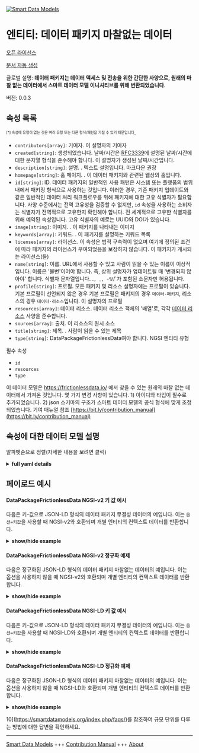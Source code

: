 <!-- 10-Header -->    
[![Smart Data Models](https://smartdatamodels.org/wp-content/uploads/2022/01/SmartDataModels_logo.png "Logo")](https://smartdatamodels.org)    
엔티티: 데이터 패키지 마찰없는 데이터    
=====================<!-- /10-Header -->    
<!-- 15-License -->    
[오픈 라이선스](https://github.com/smart-data-models//dataModel.FrictionlessData/blob/master/DataPackageFrictionlessData/LICENSE.md)    
[문서 자동 생성](https://docs.google.com/presentation/d/e/2PACX-1vTs-Ng5dIAwkg91oTTUdt8ua7woBXhPnwavZ0FxgR8BsAI_Ek3C5q97Nd94HS8KhP-r_quD4H0fgyt3/pub?start=false&loop=false&delayms=3000#slide=id.gb715ace035_0_60)    
<!-- /15-License -->    
<!-- 20-Description -->    
글로벌 설명: **데이터 패키지는 데이터 액세스 및 전송을 위한 간단한 사양으로, 원래의 마찰 없는 데이터에서 스마트 데이터 모델 이니셔티브를 위해 변환되었습니다**.    
버전: 0.0.3    
<!-- /20-Description -->    
<!-- 30-PropertiesList -->    
## 속성 목록    
<sup><sub>[*] 속성에 유형이 없는 것은 여러 유형 또는 다른 형식/패턴을 가질 수 있기 때문입니다</sub></sup>.    
- `contributors[array]`: 기여자. 이 설명자의 기여자  - `created[string]`: 생성되었습니다. 날짜/시간은 [RFC3339](https://tools.ietf.org/html/rfc3339#section-5.6)에 설명된 날짜/시간에 대한 문자열 형식을 준수해야 합니다. 이 설명자가 생성된 날짜/시간입니다.  - `description[string]`: 설명. . 텍스트 설명입니다. 마크다운 권장  - `homepage[string]`: 홈 페이지. . 이 데이터 패키지와 관련된 웹상의 홈입니다.  - `id[string]`: ID. 데이터 패키지의 일반적인 사용 패턴은 시스템 또는 플랫폼의 범위 내에서 패키징 형식으로 사용하는 것입니다. 이러한 경우, 기존 패키지 업데이트와 같은 일반적인 데이터 처리 워크플로우를 위해 패키지에 대한 고유 식별자가 필요합니다. 사양 수준에서는 전역 고유성을 검증할 수 없지만, `id` 속성을 사용하는 소비자는 식별자가 전역적으로 고유한지 확인해야 합니다. 전 세계적으로 고유한 식별자를 위해 예약된 속성입니다. 고유 식별자의 예로는 UUID와 DOI가 있습니다.  - `image[string]`: 이미지. . 이 패키지를 나타내는 이미지  - `keywords[array]`: 키워드. . 이 패키지를 설명하는 키워드 목록  - `licenses[array]`: 라이선스. 이 속성은 법적 구속력이 없으며 여기에 정의된 조건에 따라 패키지의 라이선스가 부여되었음을 보장하지 않습니다. 이 패키지가 게시되는 라이선스(들)  - `name[string]`: 이름. URL에서 사용할 수 있고 사람이 읽을 수 있는 이름이 이상적입니다. 이름은 '불변'이어야 합니다. 즉, 상위 설명자가 업데이트될 때 '변경되지 않아야' 합니다. 식별자 문자열입니다. .`, `_`, `-` 및 `/`가 포함된 소문자만 허용됩니다.  - `profile[string]`: 프로필. 모든 패키지 및 리소스 설명자에는 프로필이 있습니다. 기본 프로필이 선언되지 않은 경우 기본 프로필은 패키지의 경우 `데이터-패키지`, 리소스의 경우 `데이터-리소스`입니다. 이 설명자의 프로필  - `resources[array]`: 데이터 리소스. 데이터 리소스 객체의 '배열'로, 각각 [데이터 리소스](/data-resource/) 사양을 준수합니다.  - `sources[array]`: 출처. 이 리소스의 원시 소스  - `title[string]`: 제목. . 사람이 읽을 수 있는 제목  - `type[string]`: DataPackageFrictionlessData여야 합니다. NGSI 엔티티 유형  <!-- /30-PropertiesList -->    
<!-- 35-RequiredProperties -->    
필수 속성    
- `id`  - `resources`  - `type`  <!-- /35-RequiredProperties -->    
<!-- 40-RequiredProperties -->    
이 데이터 모델은 https://frictionlessdata.io/ 에서 찾을 수 있는 원래의 마찰 없는 데이터에서 가져온 것입니다. 몇 가지 변경 사항이 있습니다. 1) 아이디와 타입이 필수로 추가되었습니다. 2) json 스키마의 구조가 스마트 데이터 모델의 공식 형식에 맞게 조정되었습니다. 기여 매뉴얼 참조 [https://bit.ly/contribution_manual](https://bit.ly/contribution_manual)    
<!-- /40-RequiredProperties -->    
<!-- 50-DataModelHeader -->    
## 속성에 대한 데이터 모델 설명    
알파벳순으로 정렬(자세한 내용을 보려면 클릭)    
<!-- /50-DataModelHeader -->    
<!-- 60-ModelYaml -->    
<details><summary><strong>full yaml details</strong></summary>      
```yaml    
DataPackageFrictionlessData:      
  description: Data Package is a simple specification for data access and delivery.Converted for Smart Data Models initiative from original frictionless data      
  properties:      
    contributors:      
      description: Contributors. The contributors to this descriptor      
      items:      
        type: string      
      type: array      
      x-ngsi:      
        type: Property      
    created:      
      description: "Created. The datetime must conform to the string formats for datetime as described in [RFC3339](https://tools.ietf.org/html/rfc3339#section-5.6). The datetime on which this descriptor was created"      
      type: string      
      x-ngsi:      
        type: Property      
    description:      
      description: Description. . A text description. Markdown is encouraged      
      type: string      
      x-ngsi:      
        type: Property      
    homepage:      
      description: Home Page. . The home on the web that is related to this data package      
      type: string      
      x-ngsi:      
        type: Property      
    id:      
      description: 'ID. A common usage pattern for Data Packages is as a packaging format within the bounds of a system or platform. In these cases, a unique identifier for a package is desired for common data handling workflows, such as updating an existing package. While at the level of the specification, global uniqueness cannot be validated, consumers using the `id` property `MUST` ensure identifiers are globally unique. A property reserved for globally unique identifiers. Examples of identifiers that are unique include UUIDs and DOIs'      
      type: string      
      x-ngsi:      
        type: Property      
    image:      
      description: Image. A image to represent this package      
      type: string      
      x-ngsi:      
        type: Property      
    keywords:      
      description: Keywords. . A list of keywords that describe this package      
      items:      
        type: string      
      type: array      
      x-ngsi:      
        type: Property      
    licenses:      
      description: Licenses. This property is not legally binding and does not guarantee that the package is licensed under the terms defined herein. The license(s) under which this package is published      
      items:      
        description: A license for this descriptor      
        properties:      
          name:      
            description: 'MUST be an Open Definition license identifier, see http://licenses.opendefinition.org/'      
            pattern: ^([-a-zA-Z0-9._])+$      
            type: string      
            x-ngsi:      
              type: Property      
          path:      
            description: 'A fully qualified URL, or a POSIX file path'      
            pattern: ^(?=^[^./~])(^((?!\.{2}).)*$).*$      
            type: string      
            x-ngsi:      
              type: Property      
          title:      
            description: A human-readable title      
            type: string      
            x-ngsi:      
              type: Property      
        type: object      
        x-ngsi:      
          type: Property      
      type: array      
      x-ngsi:      
        type: Property      
    name:      
      description: 'Name. This is ideally a url-usable and human-readable name. Name `SHOULD` be invariant, meaning it `SHOULD NOT` change when its parent descriptor is updated. An identifier string. Lower case characters with `.`, `_`, `-` and `/` are allowed'      
      type: string      
      x-ngsi:      
        type: Property      
    profile:      
      description: 'Profile. Every Package and Resource descriptor has a profile. The default profile, if none is declared, is `data-package` for Package and `data-resource` for Resource. The profile of this descriptor'      
      type: string      
      x-ngsi:      
        type: Property      
    resources:      
      description: 'Data Resources. An `array` of Data Resource objects, each compliant with the [Data Resource](/data-resource/) specification'      
      items:      
        type: string      
      type: array      
      x-ngsi:      
        type: Property      
    sources:      
      description: Sources. The raw sources for this resource      
      items:      
        type: string      
      type: array      
      x-ngsi:      
        type: Property      
    title:      
      description: Title. . A human-readable title      
      type: string      
      x-ngsi:      
        type: Property      
    type:      
      description: It has to be DataPackageFrictionlessData. NGSI entity type      
      enum:      
        - DataPackageFrictionlessData      
      type: string      
      x-ngsi:      
        type: Property      
  required:      
    - id      
    - type      
    - resources      
  type: object      
  x-derived-from: ""      
  x-disclaimer: 'Redistribution and use in source and binary forms, with or without modification, are permitted  provided that the license conditions are met. Copyleft (c) 2022 Contributors to Smart Data Models Program'      
  x-license-url: https://github.com/smart-data-models/dataModel.FrictionlessData/blob/master/DataPackageFrictionlessData/LICENSE.md      
  x-model-schema: https://smart-data-models.github.io/dataModel.FrictionlessData/DataPackageFrictionlessData/schema.json      
  x-model-tags: SDG      
  x-version: 0.0.3      
```    
</details>      
<!-- /60-ModelYaml -->    
<!-- 70-MiddleNotes -->    
<!-- /70-MiddleNotes -->    
<!-- 80-Examples -->    
## 페이로드 예시    
#### DataPackageFrictionlessData NGSI-v2 키 값 예시    
다음은 키-값으로 JSON-LD 형식의 데이터 패키지 무결성 데이터의 예입니다. 이는 `옵션=키값`을 사용할 때 NGSI-v2와 호환되며 개별 엔티티의 컨텍스트 데이터를 반환합니다.    
<details><summary><strong>show/hide example</strong></summary>      
```json  
{  
  "id": "uri:ngsi-ld:datapackage:001",  
  "type": "DataPackageFrictionlessData",  
  "name": "cpi",  
  "title": "Annual Consumer Price Index (CPI)",  
  "description": "Annual Consumer Price Index (CPI) for most countries in the world. Reference year is 2005.",  
  "profile": "tabular-data-package",  
  "licenses": [  
    {  
      "name": "CC-BY-4.0",  
      "title": "Creative Commons Attribution 4.0",  
      "path": "https://creativecommons.org/licenses/by/4.0/"  
    }  
  ],  
  "keywords": [  
    "CPI",  
    "World",  
    "Consumer Price Index",  
    "Annual Data",  
    "The World Bank"  
  ],  
  "version": "2.0.0",  
  "sources": [  
    {  
      "title": "The World Bank",  
      "path": "http://data.worldbank.org/indicator/FP.CPI.TOTL"  
    }  
  ],  
  "resources": [  
    {  
      "path": "data/cpi.csv",  
      "name": "cpi",  
      "profile": "tabular-data-resource",  
      "schema": {  
        "fields": [  
          {  
            "name": "Country Name",  
            "type": "string"  
          },  
          {  
            "name": "Country Code",  
            "type": "string"  
          },  
          {  
            "name": "Year",  
            "type": "year"  
          },  
          {  
            "name": "CPI",  
            "description": "CPI (where 2005=100)",  
            "type": "number"  
          }  
        ]  
      }  
    }  
  ]  
}  
```  
</details>    
#### DataPackageFrictionlessData NGSI-v2 정규화 예제    
다음은 정규화된 JSON-LD 형식의 데이터 패키지 마찰없는 데이터의 예입니다. 이는 옵션을 사용하지 않을 때 NGSI-v2와 호환되며 개별 엔티티의 컨텍스트 데이터를 반환합니다.    
<details><summary><strong>show/hide example</strong></summary>      
```json  
{  
  "id": "uri:ngsi-ld:datapackage:001",  
  "type": "DataPackageFrictionlessData",  
  "name": {  
    "type": "Text",  
    "value": "cpi"  
  },  
  "title": {  
    "type": "Text",  
    "value": "Annual Consumer Price Index (CPI)"  
  },  
  "description": {  
    "type": "Text",  
    "value": "Annual Consumer Price Index (CPI) for most countries in the world. Reference year is 2005."  
  },  
  "profile": {  
    "type": "Text",  
    "value": "tabular-data-package"  
  },  
  "licenses": {  
    "type": "StructuredValue",  
    "value": [  
      {  
        "name": "CC-BY-4.0",  
        "title": "Creative Commons Attribution 4.0",  
        "path": "https://creativecommons.org/licenses/by/4.0/"  
      }  
    ]  
  },  
  "keywords": {  
    "type": "StructuredValue",  
    "value": [  
      "CPI",  
      "World",  
      "Consumer Price Index",  
      "Annual Data",  
      "The World Bank"  
    ]  
  },  
  "version": {  
    "type": "Text",  
    "value": "2.0.0"  
  },  
  "sources": {  
    "type": "StructuredValue",  
    "value": [  
      {  
        "title": "The World Bank",  
        "path": "http://data.worldbank.org/indicator/FP.CPI.TOTL"  
      }  
    ]  
  },  
  "resources": {  
    "type": "StructuredValue",  
    "value": [  
      {  
        "path": "data/cpi.csv",  
        "name": "cpi",  
        "profile": "tabular-data-resource",  
        "schema": {  
          "fields": [  
            {  
              "name": "Country Name",  
              "type": "string"  
            },  
            {  
              "name": "Country Code",  
              "type": "string"  
            },  
            {  
              "name": "Year",  
              "type": "year"  
            },  
            {  
              "name": "CPI",  
              "description": "CPI (where 2005=100)",  
              "type": "number"  
            }  
          ]  
        }  
      }  
    ]  
  }  
}  
```  
</details>    
#### DataPackageFrictionlessData NGSI-LD 키 값 예시    
다음은 키-값으로 JSON-LD 형식의 데이터 패키지 무결성 데이터의 예입니다. 이는 `옵션=키값`을 사용할 때 NGSI-LD와 호환되며 개별 엔티티의 컨텍스트 데이터를 반환합니다.    
<details><summary><strong>show/hide example</strong></summary>      
```json  
{  
  "id": "uri:ngsi-ld:datapackage:001",  
  "type": "DataPackageFrictionlessData",  
  "description": "Annual Consumer Price Index (CPI) for most countries in the world. Reference year is 2005.",  
  "keywords": [  
    "CPI",  
    "World",  
    "Consumer Price Index",  
    "Annual Data",  
    "The World Bank"  
  ],  
  "licenses": [  
    {  
      "name": "CC-BY-4.0",  
      "title": "Creative Commons Attribution 4.0",  
      "path": "https://creativecommons.org/licenses/by/4.0/"  
    }  
  ],  
  "name": "cpi",  
  "profile": "tabular-data-package",  
  "resources": [  
    {  
      "path": "data/cpi.csv",  
      "name": "cpi",  
      "profile": "tabular-data-resource",  
      "schema": {  
        "fields": [  
          {  
            "name": "Country Name",  
            "type": "string"  
          },  
          {  
            "name": "Country Code",  
            "type": "string"  
          },  
          {  
            "name": "Year",  
            "type": "year"  
          },  
          {  
            "name": "CPI",  
            "description": "CPI (where 2005=100)",  
            "type": "number"  
          }  
        ]  
      }  
    }  
  ],  
  "sources": [  
    {  
      "title": "The World Bank",  
      "path": "http://data.worldbank.org/indicator/FP.CPI.TOTL"  
    }  
  ],  
  "title": "Annual Consumer Price Index (CPI)",  
  "version": "2.0.0",  
  "@context": [  
    "https://raw.githubusercontent.com/smart-data-models/dataModel.FrictionlessData/master/context.jsonld"  
  ]  
}  
```  
</details>    
#### DataPackageFrictionlessData NGSI-LD 정규화 예제    
다음은 정규화된 JSON-LD 형식의 데이터 패키지 마찰없는 데이터의 예입니다. 이는 옵션을 사용하지 않을 때 NGSI-LD와 호환되며 개별 엔티티의 컨텍스트 데이터를 반환합니다.    
<details><summary><strong>show/hide example</strong></summary>      
```json  
{  
    "id": "uri:ngsi-ld:datapackage:001",  
    "type": "DataPackageFrictionlessData",  
    "description": {  
        "type": "Property",  
        "value": "Annual Consumer Price Index (CPI) for most countries in the world. Reference year is 2005."  
    },  
    "keywords": {  
        "type": "Property",  
        "value": [  
            "CPI",  
            "World",  
            "Consumer Price Index",  
            "Annual Data",  
            "The World Bank"  
        ]  
    },  
    "licenses": {  
        "type": "Property",  
        "value": [  
            {  
                "name": "CC-BY-4.0",  
                "title": "Creative Commons Attribution 4.0",  
                "path": "https://creativecommons.org/licenses/by/4.0/"  
            }  
        ]  
    },  
    "name": {  
        "type": "Property",  
        "value": "cpi"  
    },  
    "profile": {  
        "type": "Property",  
        "value": "tabular-data-package"  
    },  
    "resources": {  
        "type": "Property",  
        "value": [  
            {  
                "path": "data/cpi.csv",  
                "name": "cpi",  
                "profile": "tabular-data-resource",  
                "schema": {  
                    "fields": [  
                        {  
                            "name": "Country Name",  
                            "type": "string"  
                        },  
                        {  
                            "name": "Country Code",  
                            "type": "string"  
                        },  
                        {  
                            "name": "Year",  
                            "type": "year"  
                        },  
                        {  
                            "name": "CPI",  
                            "description": "CPI (where 2005=100)",  
                            "type": "number"  
                        }  
                    ]  
                }  
            }  
        ]  
    },  
    "sources": {  
        "type": "Property",  
        "value": [  
            {  
                "title": "The World Bank",  
                "path": "http://data.worldbank.org/indicator/FP.CPI.TOTL"  
            }  
        ]  
    },  
    "title": {  
        "type": "Property",  
        "value": "Annual Consumer Price Index (CPI)"  
    },  
    "version": {  
        "type": "Property",  
        "value": "2.0.0"  
    },  
    "@context": [  
        "https://raw.githubusercontent.com/smart-data-models/dataModel.FrictionlessData/master/context.jsonld"  
    ]  
}  
```  
</details><!-- /80-Examples -->    
<!-- 90-FooterNotes -->    
<!-- /90-FooterNotes -->    
<!-- 95-Units -->    
10](https://smartdatamodels.org/index.php/faqs/)를 참조하여 규모 단위를 다루는 방법에 대한 답변을 확인하세요.    
<!-- /95-Units -->    
<!-- 97-LastFooter -->    
---    
[Smart Data Models](https://smartdatamodels.org) +++ [Contribution Manual](https://bit.ly/contribution_manual) +++ [About](https://bit.ly/Introduction_SDM)<!-- /97-LastFooter -->    
